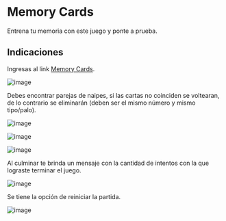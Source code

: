# Memory Cards

Entrena tu memoria con este juego y ponte a prueba.

## Indicaciones

Ingresas al link [Memory Cards](https://geraldine13.github.io/memoryCards/).

![image](https://user-images.githubusercontent.com/38784087/49773425-07865f80-fcbf-11e8-80ad-9c38c95304cc.png)


Debes encontrar parejas de naipes, si las cartas no coinciden se voltearan, de lo contrario se eliminarán (deben ser el mismo número y mismo tipo/palo).

![image](https://user-images.githubusercontent.com/38784087/49773659-f7bb4b00-fcbf-11e8-8f3f-f8a45896153d.png)

![image](https://user-images.githubusercontent.com/38784087/49773702-1e798180-fcc0-11e8-99bb-7fcfa318548b.png)

![image](https://user-images.githubusercontent.com/38784087/49773757-508ae380-fcc0-11e8-974e-c919c06431db.png)


Al culminar te brinda un mensaje con la cantidad de intentos con la que lograste terminar el juego.

![image](https://user-images.githubusercontent.com/38784087/49773877-dc047480-fcc0-11e8-9eb8-d5c3c4cba824.png)


Se tiene la opción de reiniciar la partida.

![image](https://user-images.githubusercontent.com/38784087/49774012-559c6280-fcc1-11e8-9c8a-e08e4e47d8e4.png)



